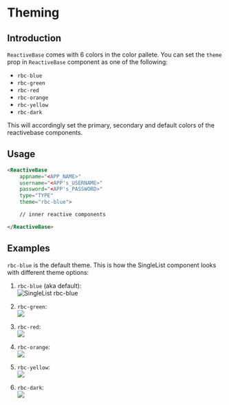 # Theming

## Introduction

`ReactiveBase` comes with 6 colors in the color pallete. You can set the `theme` prop in `ReactiveBase` component as one of the following:

* `rbc-blue`
* `rbc-green`
* `rbc-red`
* `rbc-orange`
* `rbc-yellow`
* `rbc-dark`

This will accordingly set the primary, secondary and default colors of the reactivebase components.

## Usage

```html
<ReactiveBase
	appname="<APP_NAME>"
	username="<APP's_USERNAME>"
	password="<APP's_PASSWORD>"
	type="TYPE"
	theme="rbc-blue">

	// inner reactive components

</ReactiveBase>
```

## Examples

`rbc-blue` is the default theme. This is how the SingleList component looks with different theme options:

1. `rbc-blue` (aka default):  
![SingleList rbc-blue](https://i.imgur.com/LoRukSn.png)

2. `rbc-green`:  
![](https://i.imgur.com/2KWAev6.png)

3. `rbc-red`:  
![](https://i.imgur.com/EnlJ7aO.png)

4. `rbc-orange`:  
![](https://i.imgur.com/ybMQEEt.png)

5. `rbc-yellow`:  
![](https://i.imgur.com/NTt5Rk6.png)

6. `rbc-dark`:  
![](https://i.imgur.com/p871aMj.png)
